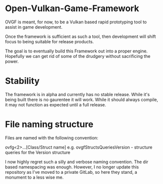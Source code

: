 # Open-Vulkan-Game-Framework

OVGF is meant, for now, to be a Vulkan based rapid prototyping tool to assist in game development.

Once the framework is sufficient as such a tool, then development will shift focus to being suitable for release products.

The goal is to eventually build this Framework out into a proper engine. Hopefully we can get rid of some of the drudgery without sacrificing the power.

# Stability

The framework is in alpha and currently has no stable release. While it's being built there is no gaurentee it will work. While it should always compile, it may not function as expected until a full release.

# File naming structure

Files are named with the following convention:

ovfg<Namespace1><2>...<n>[Class/Struct name]
  e.g. ovgfStructsQueriesVersion - structure queries for the Version structure 
  
I now highly regret such a silly and verbose naming convention. The dir based namespacing was enough. However, I no longer update this repository as I've moved to a private GitLab, so here they stand, a monument to a less wise me.
